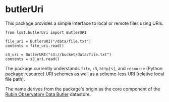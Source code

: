 # butlerUri

This package provides a simple interface to local or remote files using URIs.

```
from lsst.butlerUri import ButlerURI

file_uri = ButlerURI("/data/file.txt")
contents = file_uri.read()

s3_uri = ButlerURI("s3://bucket/data/file.txt")
contents = s3_uri.read()
```

The package currently understands `file`, `s3`, `http[s]`, and `resource` (Python package resource) URI schemes as well as a scheme-less URI (relative local file path).

The name derives from the package's origin as the core component of the [Rubin Observatory Data Butler](https://github.com/lsst/daf_butler) datastore.
